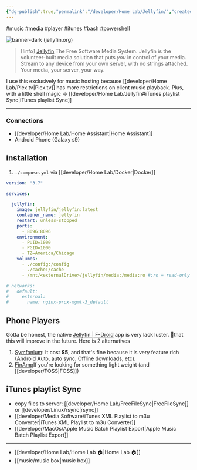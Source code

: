 ```yaml
---
{"dg-publish":true,"permalink":"/developer/Home Lab/Jellyfin/","created":"2024-03-13T20:41:43.041-05:00","updated":"2024-03-14T21:56:29.000-05:00"}
---
```


#music #media #player #itunes #bash #powershell

![banner-dark (jellyfin.org)](https://jellyfin.org/images/logo.svg) 
> [!info] [Jellyfin](https://jellyfin.org/) The Free Software Media System.
> Jellyfin is the volunteer-built media solution that puts _you_ in control of your media. Stream to any device from your own server, with no strings attached. Your media, your server, your way.

I use this exclusively for music hosting because [[developer/Home Lab/Plex.tv\|Plex.tv]] has more restrictions on client music playback. Plus, with a little shell magic -> [[developer/Home Lab/Jellyfin#iTunes playlist Sync\|iTunes playlist Sync]]

---

### Connections
- [[developer/Home Lab/Home Assistant\|Home Assistant]]
- Android Phone (Galaxy s9)

## installation
1. `./compose.yml` via [[developer/Home Lab/Docker\|Docker]]
```yaml
version: "3.7"

services:

  jellyfin:
    image: jellyfin/jellyfin:latest
    container_name: jellyfin
    restart: unless-stopped
    ports:
      - 8096:8096
    environment:
      - PUID=1000
      - PGID=1000
      - TZ=America/Chicago
    volumes:
      - ./config:/config
      - ./cache:/cache
      - /mnt/<externalDrive>/jellyfin/media:/media:ro #:ro = read-only

# networks:
#   default:
#     external:
#       name: nginx-prox-mgmt-3_default
```

## Phone Players
Gotta be honest, the native [Jellyfin | F-Droid](https://f-droid.org/en/packages/org.jellyfin.mobile/) app is very lack luster. 🫰that this will improve in the future. Here is 2 alternatives

1. [Symfonium](https://www.symfonium.app/): It cost **$5**, and that's fine because it is very feature rich (Android Auto, auto sync, Offline downloads, etc). 
2. [FinAmp](https://github.com/jmshrv/finamp)If you're looking for something light weight (and [[developer/FOSS\|FOSS]])

## iTunes playlist Sync
- copy files to server: [[developer/Home Lab/FreeFileSync\|FreeFileSync]] or [[developer/Linux/rsync\|rsync]]
- [[developer/Media Software/iTunes XML Playlist to m3u Converter\|iTunes XML Playlist to m3u Converter]]
- [[developer/MacOs/Apple Music Batch Playlist Export\|Apple Music Batch Playlist Export]]


---
- [[developer/Home Lab/Home Lab 🏠\|Home Lab 🏠]]
- [[music/music box\|music box]]
